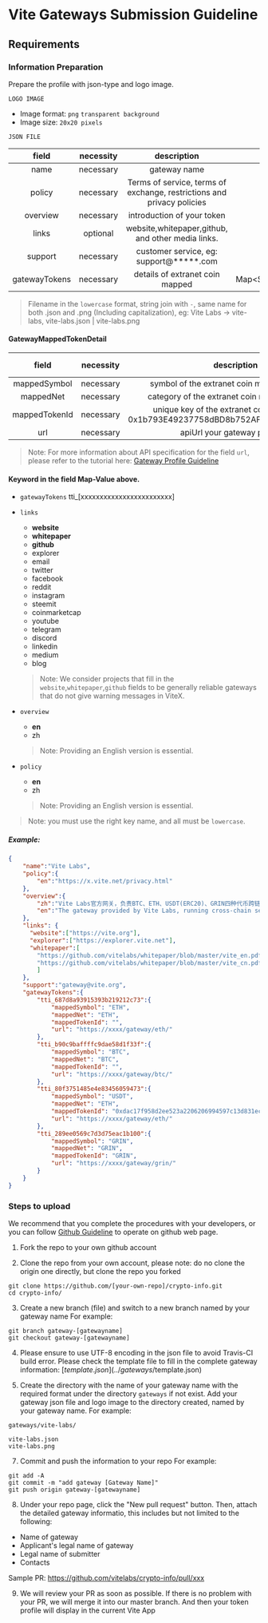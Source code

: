 # Vite Gateways Submission Guideline

## Requirements

### Information Preparation

Prepare the profile with json-type and logo image.

`LOGO IMAGE`

- Image format: `png` `transparent background`
- Image size: `20x20 pixels`

`JSON FILE`

| field | necessity |description | schema type |
|:------------:|:-----:|:-----------:|:-----:|
| name | necessary | gateway name | String |
| policy | necessary | Terms of service, terms of exchange, restrictions and privacy policies | Map<String,String> |
| overview | necessary | introduction of your token | Map<String,String> |
| links | optional | website,whitepaper,github, and other media links. | Map<String,List<String>> |
| support | necessary | customer service, eg: support@*****.com | String |
| gatewayTokens | necessary | details of extranet coin mapped | Map<String,GatewayMappedTokenDetail> |

> Filename in the `lowercase` format, string join with `-`, same name for both .json and .png (Including capitalization), eg: Vite Labs -> vite-labs, vite-labs.json | vite-labs.png

#### GatewayMappedTokenDetail

| field | necessity |description | schema type |
|:------------:|:-----:|:-----------:|:-----:|
| mappedSymbol | necessary | symbol of the extranet coin mapped, eg: VITE | String |
| mappedNet | necessary | category of the extranet coin mapped, eg: ETH | String |
| mappedTokenId | necessary | unique key of the extranet coin mapped, eg: 0x1b793E49237758dBD8b752AFC9Eb4b329d5Da016 | String |
| url | necessary | apiUrl your gateway provided | String |

> Note: For more information about API specification for the field `url`, please refer to the tutorial here: [Gateway Profile Guideline](apiurl-tutorial.en.md)

#### Keyword in the field  Map-Value above.

* `gatewayTokens`
    tti_[xxxxxxxxxxxxxxxxxxxxxxxx]


* `links`

    * **website** 
    * **whitepaper** 
    * **github** 
    * explorer
    * email
    * twitter
    * facebook
    * reddit
    * instagram
    * steemit
    * coinmarketcap
    * youtube
    * telegram
    * discord
    * linkedin
    * medium
    * blog

    > Note: We consider projects that fill in the `website`,`whitepaper`,`github` fields to be generally reliable gateways that do not give warning messages in ViteX.

* `overview`
    
    * **en** 
    * zh
  
    > Note: Providing an English version is essential.

* `policy`
    
    * **en** 
    * zh

    > Note: Providing an English version is essential.

> Note: you must use the right key name, and all must be `lowercase`.


##### Example:

```json
{
	"name":"Vite Labs",
    "policy":{
    	"en":"https://x.vite.net/privacy.html"
    },
    "overview":{
    	"zh":"Vite Labs官方网关，负责BTC、ETH、USDT(ERC20)、GRIN四种代币跨链服务",
    	"en":"The gateway provided by Vite Labs, running cross-chain services for four coins: BTC, ETH, USDT(ERC20)"
    },
    "links": {
      "website":["https://vite.org"],
      "explorer":["https://explorer.vite.net"],
      "whitepaper":[
        "https://github.com/vitelabs/whitepaper/blob/master/vite_en.pdf",
        "https://github.com/vitelabs/whitepaper/blob/master/vite_cn.pdf"
        ]
    },
    "support":"gateway@vite.org",
    "gatewayTokens":{
    	"tti_687d8a93915393b219212c73":{
			"mappedSymbol": "ETH",
			"mappedNet": "ETH",
			"mappedTokenId": "",
			"url": "https://xxxx/gateway/eth/"
    	},
    	"tti_b90c9baffffc9dae58d1f33f":{
			"mappedSymbol": "BTC",
			"mappedNet": "BTC",
			"mappedTokenId": "",
			"url": "https://xxxx/gateway/btc/"
    	},
    	"tti_80f3751485e4e83456059473":{
			"mappedSymbol": "USDT",
			"mappedNet": "ETH",
			"mappedTokenId": "0xdac17f958d2ee523a2206206994597c13d831ec7",
			"url": "https://xxxx/gateway/eth/"
    	},
    	"tti_289ee0569c7d3d75eac1b100":{
			"mappedSymbol": "GRIN",
			"mappedNet": "GRIN",
			"mappedTokenId": "GRIN",
			"url": "https://xxxx/gateway/grin/"
    	}
    }
}

```


### Steps to upload

We recommend that you complete the procedures with your developers, or you can follow [Github Guideline](../github-tutorial.en.md) to operate on github web page.

1. Fork the repo to your own github account

2. Clone the repo from your own account, please note: do no clone the origin one directly, but clone the repo you forked
```
git clone https://github.com/[your-own-repo]/crypto-info.git
cd crypto-info/
```

3. Create a new branch (file) and switch to a new branch named by your gateway name
  For example:
```
git branch gateway-[gatewayname]
git checkout gateway-[gatewayname]
```

4. Please ensure to use UTF-8 encoding in the json file to avoid Travis-CI build error. Please check the template file to fill in the complete gateway information: [$template.json](../gateways/$template.json)


5. Create the directory with the name of your gateway name with the required format under the directory `gateways` if not exist. Add your gateway json file and logo image to the directory created, named by your gateway name. 
  For example:
```
gateways/vite-labs/

vite-labs.json
vite-labs.png
```

7. Commit and push the information to your repo
  For example:
```
git add -A
git commit -m "add gateway [Gateway Name]"
git push origin gateway-[gatewayname]
```

8. Under your repo page, click the "New pull request" button. Then, attach the detailed gateway informatio, this includes but not limited to the following: 
  * Name of gateway
  * Applicant's legal name of gateway
  * Legal name of submitter
  * Contacts

   Sample PR: https://github.com/vitelabs/crypto-info/pull/xxx

9. We will review your PR as soon as possible. If there is no problem with your PR, we will merge it into our master branch. And then your token profile will display in the current Vite App

